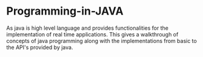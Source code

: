 # Programming-in-JAVA

As java is high level language and provides functionalities for the implementation of real time applications. This gives a walkthrough of concepts of java programming along with the implementations from basic to the API's provided by java. 
 
